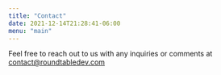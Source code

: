 ```yaml
---
title: "Contact"
date: 2021-12-14T21:28:41-06:00
menu: "main"
---
```



Feel free to reach out to us with any inquiries or comments at contact@roundtabledev.com


